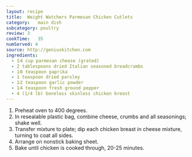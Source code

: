 ```yaml
---
layout: recipe
title: 	Weight Watchers Parmesan Chicken Cutlets
category:	main dish
subcategory: poultry
review:	3
cookTime:	35
numServed: 4
source:	http://geniuskitchen.com
ingredients:
  - 1⁄4 cup parmesan cheese (grated)
  - 2 tablespoons dried Italian seasoned breadcrumbs
  - 1⁄8 teaspoon paprika
  - 1 teaspoon dried parsley
  - 1⁄2 teaspoon garlic powder
  - 1⁄4 teaspoon fresh ground pepper
  - 4 (1/4 lb) boneless skinless chicken breast
---
```


1. Preheat oven to 400 degrees.
2. In resealable plastic bag, combine cheese, crumbs and all seasonings; shake well.
3. Transfer mixture to plate; dip each chicken breast in cheese mixture, turning to coat all sides.
4. Arrange on nonstick baking sheet.
5. Bake until chicken is cooked through, 20-25 minutes.
